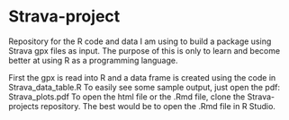 # Strava-project
Repository for the R code and data I am using to build a package using Strava gpx files as input.
The purpose of this is only to learn and become better at using R as a programming language.

First the gpx is read into R and a data frame is created using the code in Strava_data_table.R
To easily see some sample output, just open the pdf: Strava_plots.pdf
To open the html file or the .Rmd file, clone the Strava-projects repository. 
The best would be to open the .Rmd file in R Studio. 
